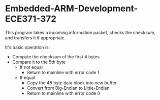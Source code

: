# Embedded-ARM-Development-ECE371-372

This program takes a incoming information packet, checks the checksum, and transfers it if appropriate. 

It's basic operation is:
 * Compute the checksum of the first 4 bytes
 * Compare it to the 5th byte
    * If not equal
      * Return to mainline with error code 1
    * If equal
      * Copy the 48 byte data block into new buffer
      * Convert from Big-Endian to Little-Endian
      * Return to mainline with error code 0


